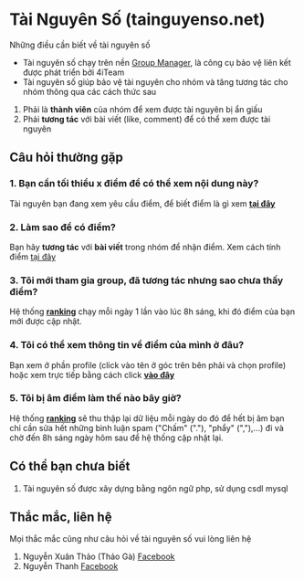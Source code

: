 # Tài Nguyên Số (tainguyenso.net)
Những điều cần biết về tài nguyên số
* Tài nguyên số chạy trên nền [Group Manager](https://4it.top), là công cụ bảo vệ liên kết được phát triển bởi 4iTeam
* Tài nguyên số giúp bảo vệ tài nguyên cho nhóm và tăng tương tác cho nhóm thông qua các cách thức sau
1. Phải là **thành viên** của nhóm để xem được tài nguyên bị ẩn giấu
2. Phải **tương tác** với bài viết (like, comment) để có thể xem được tài nguyên


## Câu hỏi thường gặp
### 1. Bạn cần tối thiểu x điểm để có thể xem nội dung này?
Tài nguyên bạn đang xem yêu cầu điểm, để biết điểm là gì xem **[tại đây](rank.md)**
### 2. Làm sao để có điểm?
Bạn hãy **tương tác** với **bài viết** trong nhóm để nhận điểm. Xem cách tính điểm [tại đây](rank.md#rule)
### 3. Tôi mới tham gia group, đã tương tác nhưng sao chưa thấy điểm?
Hệ thống **[ranking](rank.md)** chạy mỗi ngày 1 lần vào lúc 8h sáng, khi đó điểm của bạn mới được cập nhật.
### 4. Tôi có thể xem thông tin về điểm của mình ở đâu?
Bạn xem ở phần profile (click vào tên ở góc trên bên phải và chọn profile) hoặc xem trực tiếp bằng cách click **[vào đây](https://tainguyenso.net/profile)**
### 5. Tôi bị âm điểm làm thế nào bây giờ?
Hệ thống **[ranking](rank.md)** sẽ thu thập lại dữ liệu mỗi ngày do đó để hết bị âm bạn chỉ cần sửa hết những bình luận spam ("Chấm" ("."), "phẩy" (","),...) đi và chờ đến 8h sáng ngày hôm sau để hệ thống cập nhật lại.

## Có thể bạn chưa biết
1. Tài nguyên số được xây dựng bằng ngôn ngữ php, sử dụng csdl mysql

## Thắc mắc, liên hệ
Mọi thắc mắc cũng như câu hỏi về tài nguyên số vui lòng liên hệ
1. Nguyễn Xuân Thảo (Thảo Gà) [Facebook](https://fb.me/mimini.mee.9)
1. Nguyễn Thanh [Facebook](https://fb.me/curti16)
